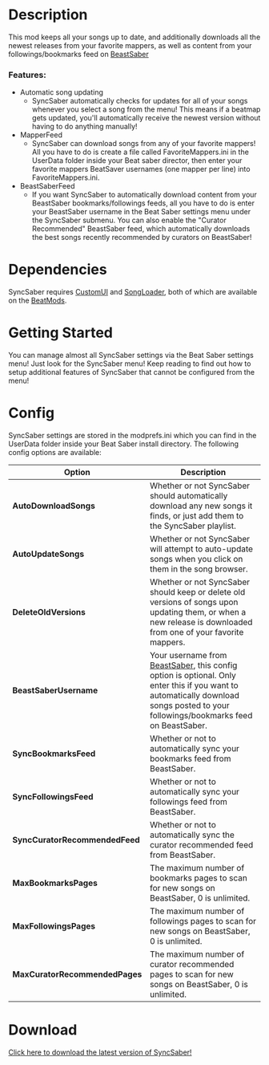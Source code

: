 # Description
This mod keeps all your songs up to date, and additionally downloads all the newest releases from your favorite mappers, as well as content from your followings/bookmarks feed on [BeastSaber](https://www.bsaber.com/)
### Features:
- Automatic song updating
   * SyncSaber automatically checks for updates for all of your songs whenever you select a song from the menu! This means if a beatmap gets updated, you'll automatically receive the newest version without having to do anything manually!
- MapperFeed
   * SyncSaber can download songs from any of your favorite mappers! All you have to do is create a file called FavoriteMappers.ini in the UserData folder inside your Beat saber director, then enter your favorite mappers BeatSaver usernames (one mapper per line) into FavoriteMappers.ini.
- BeastSaberFeed
   * If you want SyncSaber to automatically download content from your BeastSaber bookmarks/followings feeds, all you have to do is enter your BeastSaber username in the Beat Saber settings menu under the SyncSaber submenu. You can also enable the "Curator Recommended" BeastSaber feed, which automatically downloads the best songs recently recommended by curators on BeastSaber!

# Dependencies
SyncSaber requires [CustomUI](https://github.com/brian91292/BeatSaber-CustomUI/releases) and [SongLoader](https://github.com/Kylemc1413/BeatSaberSongLoader/releases), both of which are available on the [BeatMods](https://beatmods.com/).

# Getting Started
You can manage almost all SyncSaber settings via the Beat Saber settings menu! Just look for the SyncSaber menu! Keep reading to find out how to setup additional features of SyncSaber that cannot be configured from the menu!

# Config
SyncSaber settings are stored in the modprefs.ini which you can find in the UserData folder inside your Beat Saber install directory. The following config options are available:

| Option                     | Description                                                                                                                  |
|----------------------------|------------------------------------------------------------------------------------------------------------------------------|
| **AutoDownloadSongs** | Whether or not SyncSaber should automatically download any new songs it finds, or just add them to the SyncSaber playlist. |
| **AutoUpdateSongs**| Whether or not SyncSaber will attempt to auto-update songs when you click on them in the song browser. |
| **DeleteOldVersions**| Whether or not SyncSaber should keep or delete old versions of songs upon updating them, or when a new release is downloaded from one of your favorite mappers. |
| **BeastSaberUsername**| Your username from [BeastSaber](https://bsaber.com), this config option is optional. Only enter this if you want to automatically download songs posted to your followings/bookmarks feed on BeastSaber. |
| **SyncBookmarksFeed**| Whether or not to automatically sync your bookmarks feed from BeastSaber. |
| **SyncFollowingsFeed**| Whether or not to automatically sync your followings feed from BeastSaber. |
| **SyncCuratorRecommendedFeed**| Whether or not to automatically sync the curator recommended feed from BeastSaber. |
| **MaxBookmarksPages**| The maximum number of bookmarks pages to scan for new songs on BeastSaber, 0 is unlimited. |
| **MaxFollowingsPages**| The maximum number of followings pages to scan for new songs on BeastSaber, 0 is unlimited. |
| **MaxCuratorRecommendedPages**| The maximum number of curator recommended pages to scan for new songs on BeastSaber, 0 is unlimited. |

# Download
[Click here to download the latest version of SyncSaber!](https://github.com/denpadokei/SyncSaber/releases/latest)
